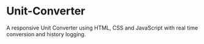 # Unit-Converter
A responsive Unit Converter using HTML, CSS and JavaScript with real time conversion and history logging.
